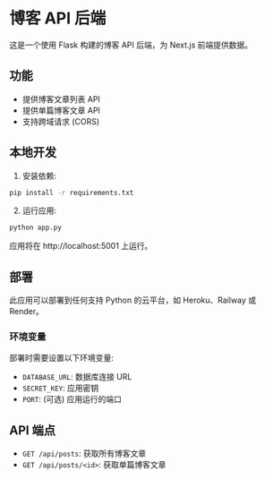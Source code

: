 # 博客 API 后端

这是一个使用 Flask 构建的博客 API 后端，为 Next.js 前端提供数据。

## 功能

- 提供博客文章列表 API
- 提供单篇博客文章 API
- 支持跨域请求 (CORS)

## 本地开发

1. 安装依赖:
```bash
pip install -r requirements.txt
```

2. 运行应用:
```bash
python app.py
```

应用将在 http://localhost:5001 上运行。

## 部署

此应用可以部署到任何支持 Python 的云平台，如 Heroku、Railway 或 Render。

### 环境变量

部署时需要设置以下环境变量:

- `DATABASE_URL`: 数据库连接 URL
- `SECRET_KEY`: 应用密钥
- `PORT`: (可选) 应用运行的端口

## API 端点

- `GET /api/posts`: 获取所有博客文章
- `GET /api/posts/<id>`: 获取单篇博客文章
